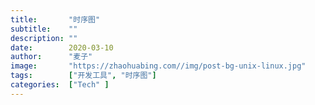 ```yaml
---
title:       "时序图"
subtitle:    ""
description: ""
date:        2020-03-10
author:      "麦子"
image:       "https://zhaohuabing.com//img/post-bg-unix-linux.jpg"
tags:        ["开发工具", "时序图"]
categories:  ["Tech" ]
---
```


